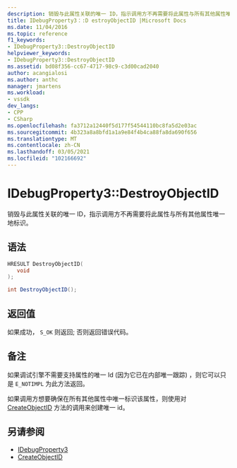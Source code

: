 ```yaml
---
description: 销毁与此属性关联的唯一 ID，指示调用方不再需要将此属性与所有其他属性唯一地标识。
title: IDebugProperty3：:D estroyObjectID |Microsoft Docs
ms.date: 11/04/2016
ms.topic: reference
f1_keywords:
- IDebugProperty3::DestroyObjectID
helpviewer_keywords:
- IDebugProperty3::DestroyObjectID
ms.assetid: bd08f356-cc67-4717-98c9-c3d00cad2040
author: acangialosi
ms.author: anthc
manager: jmartens
ms.workload:
- vssdk
dev_langs:
- CPP
- CSharp
ms.openlocfilehash: fa3712a12440f5d177f54544110bc8fa5d2e03ac
ms.sourcegitcommit: 4b323a8a8bfd1a1a9e84f4b4ca88fa8da690f656
ms.translationtype: MT
ms.contentlocale: zh-CN
ms.lasthandoff: 03/05/2021
ms.locfileid: "102166692"
---
```

# <a name="idebugproperty3destroyobjectid"></a>IDebugProperty3::DestroyObjectID
销毁与此属性关联的唯一 ID，指示调用方不再需要将此属性与所有其他属性唯一地标识。

## <a name="syntax"></a>语法

```cpp
HRESULT DestroyObjectID(
   void
);
```

```csharp
int DestroyObjectID();
```

## <a name="return-value"></a>返回值
 如果成功， `S_OK` 则返回; 否则返回错误代码。

## <a name="remarks"></a>备注
 如果调试引擎不需要支持属性的唯一 Id (因为它已在内部唯一跟踪) ，则它可以只是 `E_NOTIMPL` 为此方法返回。

 如果调用方想要确保在所有其他属性中唯一标识该属性，则使用对 [CreateObjectID](../../../extensibility/debugger/reference/idebugproperty3-createobjectid.md) 方法的调用来创建唯一 id。

## <a name="see-also"></a>另请参阅
- [IDebugProperty3](../../../extensibility/debugger/reference/idebugproperty3.md)
- [CreateObjectID](../../../extensibility/debugger/reference/idebugproperty3-createobjectid.md)
